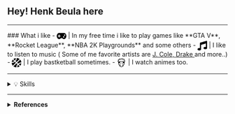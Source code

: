 ## Hey! Henk Beula here
***
<link rel="stylesheet" type="text/css" href="css/style.css">
### What i like
- <img src="icons/gamepad.svg" width="22px" height="22px" align="center"/> | In my free time i like to play games like **GTA V**, **Rocket League**, **NBA 2K Playgrounds** and some others
- <img src="icons/music.svg" width="22px" height="22px" align="center"/> | I like to listen to music ( Some of me favorite artists are <a href="https://en.wikipedia.org/wiki/J._Cole"> J. Cole, </a> <a href="https://en.wikipedia.org/wiki/Drake_(musician)"> Drake  </a> and more..)
- <img src="icons/basketball-ball.svg" width="22px" height="22px" align="center"/> | I play bastketball sometimes.
- <img src="icons/naruto.svg" width="22px" height="22px" align="center"/> | I watch animes too.

***

<details>
  <summary>💡 Skills </summary>
  <br/>
  <h3> Languages </h3>
  <br/>
  <img alt="JAVA" src="https://img.shields.io/badge/java-%23ED8B00.svg?style=for-the-badge&logo=java&logoColor=white"/>
  <img alt="JavaScript" src="https://img.shields.io/badge/javascript-%23323330.svg?style=for-the-badge&logo=javascript&logoColor=%23F7DF1E"/>
  <img alt="HTML5" src="https://img.shields.io/badge/html5-%23E34F26.svg?style=for-the-badge&logo=html5&logoColor=white"/>
  <img alt="CSS3 (Beginner)" src="https://img.shields.io/badge/css3-%231572B6.svg?style=for-the-badge&logo=css3&logoColor=white"/>
  <img alt="C++ (Beginner)" src="https://img.shields.io/badge/c++-%2300599C.svg?style=for-the-badge&logo=c%2B%2B&logoColor=white"/>

  <h3> Database</h3>
  <br/>
  <img alt="SQL (Basic)" src="https://img.shields.io/badge/mysql-%2300f.svg?style=for-the-badge&logo=mysql&logoColor=white"/>
  
  <h3> Softwares </h3>
  <br/>
    <img alt="Visual Studio Code" src="https://img.shields.io/badge/Visual%20Studio%20Code-0078d7.svg?style=for-the-badge&logo=visual-studio-code&logoColor=white)"/>
    <img alt="Git" src="https://img.shields.io/badge/git-%23F05033.svg?style=for-the-badge&logo=git&logoColor=white)"/>
    <img alt="GitHub" src="https://img.shields.io/badge/github-%23121011.svg?style=for-the-badge&logo=github&logoColor=white)"/>
  
  <h3> Other software </h3>
  <br/>
    <img alt="Adobe Photoshop" src="https://img.shields.io/badge/Adobe%20XD-470137?style=for-the-badge&logo=Adobe%20XD&logoColor=#FF61F6)"/>
    <img alt="Adobe XD" src="https://img.shields.io/badge/adobephotoshop-%2331A8FF.svg?style=for-the-badge&logo=adobephotoshop&logoColor=white"/>
    <img alt="IntelliJ" src="https://img.shields.io/badge/IntelliJIDEA-000000.svg?style=for-the-badge&logo=intellij-idea&logoColor=white)"/> </li>
    <img alt="Sublime Text" src="https://img.shields.io/badge/sublime_text-%23575757.svg?style=for-the-badge&logo=sublime-text&logoColor=important)"/>
    <img alt="Google Chrome" src="https://img.shields.io/badge/Google%20Chrome-4285F4?style=for-the-badge&logo=GoogleChrome&logoColor=white)"/>
    <img alt="MS Excel" src="https://img.shields.io/badge/Microsoft_Excel-217346?style=for-the-badge&logo=microsoft-excel&logoColor=white"/>
    <img alt="MS Word" src="https://img.shields.io/badge/Microsoft_Word-2B579A?style=for-the-badge&logo=microsoft-word&logoColor=white"/>
</details>

***

<details>
  <summary> <b> References </b> </summary>
  </br>
  <h3 color="blue"> Other </h3>
  <ul>
    <li> Icons: https://icons8.com/ | https://fontawesome.com/</li>
    <li> Badges: https://github.com/Ileriayo/markdown-badges</li>
  </ul>
</details>
